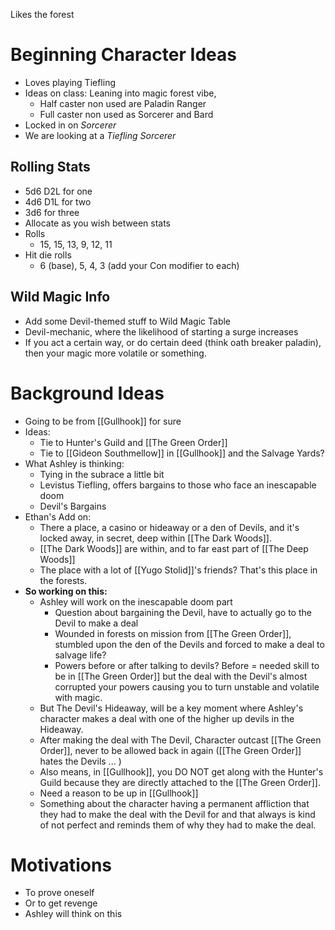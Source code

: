Likes the forest
# Beginning Character Ideas
- Loves playing Tiefling
- Ideas on class: Leaning into magic forest vibe,  
	- Half caster non used are Paladin Ranger
	- Full caster non used as Sorcerer and Bard 
- Locked in on *Sorcerer*
- We are looking at a *Tiefling Sorcerer*

## Rolling Stats
- 5d6 D2L for one
- 4d6 D1L for two
- 3d6 for three
- Allocate as you wish between stats
- Rolls
	- 15, 15, 13, 9, 12, 11 
- Hit die rolls
	- 6 (base), 5, 4, 3 (add your Con modifier to each)
## Wild Magic Info
- Add some Devil-themed stuff to Wild Magic Table
- Devil-mechanic, where the likelihood of starting a surge increases 
- If you act a certain way, or do certain deed (think oath breaker paladin), then your magic more volatile or something. 
# Background Ideas
- Going to be from [[Gullhook]] for sure
- Ideas:
	- Tie to Hunter's Guild and [[The Green Order]] 
	- Tie to [[Gideon Southmellow]] in [[Gullhook]] and the Salvage Yards?
- What Ashley is thinking:
	- Tying in the subrace a little bit
	- Levistus Tiefling, offers bargains to those who face an inescapable doom
	- Devil's Bargains
- Ethan's Add on:
	- There a place, a casino or hideaway or a den of Devils, and it's locked away, in secret, deep within [[The Dark Woods]]. 
	- [[The Dark Woods]] are within, and to far east part of [[The Deep Woods]] 
	- The place with a lot of [[Yugo Stolid]]'s friends? That's this place in the forests. 
- **So working on this:**
	- Ashley will work on the inescapable doom part
		- Question about bargaining the Devil, have to actually go to the Devil to make a deal
		- Wounded in forests on mission from [[The Green Order]], stumbled upon the den of the Devils and forced to make a deal to salvage life?
		- Powers before or after talking to devils? Before = needed skill to be in [[The Green Order]] but the deal with the Devil's almost corrupted your powers causing you to turn unstable and volatile with magic. 
	- But The Devil's Hideaway, will be a key moment where Ashley's character makes a deal with one of the higher up devils in the Hideaway. 
	- After making the deal with The Devil, Character outcast [[The Green Order]], never to be allowed back in again ([[The Green Order]] hates the Devils ... )
	- Also means, in [[Gullhook]], you DO NOT get along with the Hunter's Guild because they are directly attached to the [[The Green Order]]. 
	- Need a reason to be up in [[Gullhook]]
	- Something about the character having a permanent affliction that they had to make the deal with the Devil for and that always is kind of not perfect and reminds them of why they had to make the deal.  
# Motivations
- To prove oneself
- Or to get revenge
- Ashley will think on this